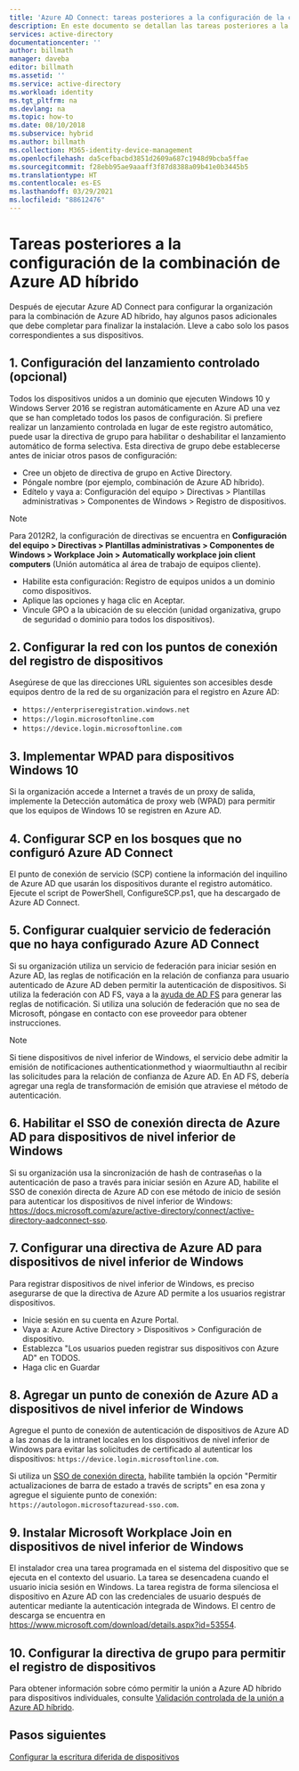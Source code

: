 ```yaml
---
title: 'Azure AD Connect: tareas posteriores a la configuración de la combinación de Azure AD híbrido | Microsoft Docs'
description: En este documento se detallan las tareas posteriores a la configuración necesarias para completa la combinación de Azure AD híbrido
services: active-directory
documentationcenter: ''
author: billmath
manager: daveba
editor: billmath
ms.assetid: ''
ms.service: active-directory
ms.workload: identity
ms.tgt_pltfrm: na
ms.devlang: na
ms.topic: how-to
ms.date: 08/10/2018
ms.subservice: hybrid
ms.author: billmath
ms.collection: M365-identity-device-management
ms.openlocfilehash: da5cefbacbd3851d2609a687c1948d9bcba5ffae
ms.sourcegitcommit: f28ebb95ae9aaaff3f87d8388a09b41e0b3445b5
ms.translationtype: HT
ms.contentlocale: es-ES
ms.lasthandoff: 03/29/2021
ms.locfileid: "88612476"
---
```

# <a name="post-configuration-tasks-for-hybrid-azure-ad-join"></a>Tareas posteriores a la configuración de la combinación de Azure AD híbrido

Después de ejecutar Azure AD Connect para configurar la organización para la combinación de Azure AD híbrido, hay algunos pasos adicionales que debe completar para finalizar la instalación.  Lleve a cabo solo los pasos correspondientes a sus dispositivos.

## <a name="1-configure-controlled-rollout-optional"></a>1. Configuración del lanzamiento controlado (opcional)
Todos los dispositivos unidos a un dominio que ejecuten Windows 10 y Windows Server 2016 se registran automáticamente en Azure AD una vez que se han completado todos los pasos de configuración. Si prefiere realizar un lanzamiento controlada en lugar de este registro automático, puede usar la directiva de grupo para habilitar o deshabilitar el lanzamiento automático de forma selectiva.  Esta directiva de grupo debe establecerse antes de iniciar otros pasos de configuración:
* Cree un objeto de directiva de grupo en Active Directory.
* Póngale nombre (por ejemplo, combinación de Azure AD híbrido).
* Edítelo y vaya a:  Configuración del equipo > Directivas > Plantillas administrativas > Componentes de Windows > Registro de dispositivos.

>[!NOTE]
>Para 2012R2, la configuración de directivas se encuentra en **Configuración del equipo > Directivas > Plantillas administrativas > Componentes de Windows > Workplace Join > Automatically workplace join client computers** (Unión automática al área de trabajo de equipos cliente).

* Habilite esta configuración:  Registro de equipos unidos a un dominio como dispositivos.
* Aplique las opciones y haga clic en Aceptar.
* Vincule GPO a la ubicación de su elección (unidad organizativa, grupo de seguridad o dominio para todos los dispositivos).

## <a name="2-configure-network-with-device-registration-endpoints"></a>2. Configurar la red con los puntos de conexión del registro de dispositivos
Asegúrese de que las direcciones URL siguientes son accesibles desde equipos dentro de la red de su organización para el registro en Azure AD:

* `https://enterpriseregistration.windows.net`
* `https://login.microsoftonline.com`
* `https://device.login.microsoftonline.com` 

## <a name="3-implement-wpad-for-windows-10-devices"></a>3. Implementar WPAD para dispositivos Windows 10
Si la organización accede a Internet a través de un proxy de salida, implemente la Detección automática de proxy web (WPAD) para permitir que los equipos de Windows 10 se registren en Azure AD.

## <a name="4-configure-the-scp-in-any-forests-that-were-not-configured-by-azure-ad-connect"></a>4. Configurar SCP en los bosques que no configuró Azure AD Connect 

El punto de conexión de servicio (SCP) contiene la información del inquilino de Azure AD que usarán los dispositivos durante el registro automático.  Ejecute el script de PowerShell, ConfigureSCP.ps1, que ha descargado de Azure AD Connect.

## <a name="5-configure-any-federation-service-that-was-not-configured-by-azure-ad-connect"></a>5. Configurar cualquier servicio de federación que no haya configurado Azure AD Connect

Si su organización utiliza un servicio de federación para iniciar sesión en Azure AD, las reglas de notificación en la relación de confianza para usuario autenticado de Azure AD deben permitir la autenticación de dispositivos. Si utiliza la federación con AD FS, vaya a la [ayuda de AD FS](https://aka.ms/aadrptclaimrules) para generar las reglas de notificación. Si utiliza una solución de federación que no sea de Microsoft, póngase en contacto con ese proveedor para obtener instrucciones.  

>[!NOTE]
>Si tiene dispositivos de nivel inferior de Windows, el servicio debe admitir la emisión de notificaciones authenticationmethod y wiaormultiauthn al recibir las solicitudes para la relación de confianza de Azure AD. En AD FS, debería agregar una regla de transformación de emisión que atraviese el método de autenticación.

## <a name="6-enable-azure-ad-seamless-sso-for-windows-down-level-devices"></a>6. Habilitar el SSO de conexión directa de Azure AD para dispositivos de nivel inferior de Windows

Si su organización usa la sincronización de hash de contraseñas o la autenticación de paso a través para iniciar sesión en Azure AD, habilite el SSO de conexión directa de Azure AD con ese método de inicio de sesión para autenticar los dispositivos de nivel inferior de Windows: https://docs.microsoft.com/azure/active-directory/connect/active-directory-aadconnect-sso. 

## <a name="7-set-azure-ad-policy-for-windows-down-level-devices"></a>7. Configurar una directiva de Azure AD para dispositivos de nivel inferior de Windows

Para registrar dispositivos de nivel inferior de Windows, es preciso asegurarse de que la directiva de Azure AD permite a los usuarios registrar dispositivos. 

* Inicie sesión en su cuenta en Azure Portal.
* Vaya a:  Azure Active Directory > Dispositivos > Configuración de dispositivo.
* Establezca "Los usuarios pueden registrar sus dispositivos con Azure AD" en TODOS.
* Haga clic en Guardar

## <a name="8-add-azure-ad-endpoint-to-windows-down-level-devices"></a>8. Agregar un punto de conexión de Azure AD a dispositivos de nivel inferior de Windows

Agregue el punto de conexión de autenticación de dispositivos de Azure AD a las zonas de la intranet locales en los dispositivos de nivel inferior de Windows para evitar las solicitudes de certificado al autenticar los dispositivos: `https://device.login.microsoftonline.com`. 

Si utiliza un [SSO de conexión directa](how-to-connect-sso.md), habilite también la opción "Permitir actualizaciones de barra de estado a través de scripts" en esa zona y agregue el siguiente punto de conexión: `https://autologon.microsoftazuread-sso.com`. 

## <a name="9-install-microsoft-workplace-join-on-windows-down-level-devices"></a>9. Instalar Microsoft Workplace Join en dispositivos de nivel inferior de Windows

El instalador crea una tarea programada en el sistema del dispositivo que se ejecuta en el contexto del usuario. La tarea se desencadena cuando el usuario inicia sesión en Windows. La tarea registra de forma silenciosa el dispositivo en Azure AD con las credenciales de usuario después de autenticar mediante la autenticación integrada de Windows. El centro de descarga se encuentra en https://www.microsoft.com/download/details.aspx?id=53554. 

## <a name="10-configure-group-policy-to-allow-device-registration"></a>10. Configurar la directiva de grupo para permitir el registro de dispositivos

Para obtener información sobre cómo permitir la unión a Azure AD híbrido para dispositivos individuales, consulte [Validación controlada de la unión a Azure AD híbrido](../devices/hybrid-azuread-join-control.md).

## <a name="next-steps"></a>Pasos siguientes
[Configurar la escritura diferida de dispositivos](how-to-connect-device-writeback.md)
